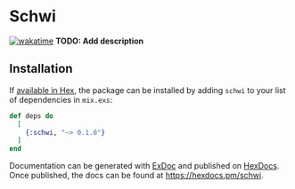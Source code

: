 # Schwi

[![wakatime](https://wakatime.com/badge/user/1b721caf-45ed-47fb-9c75-2464a3c0138c/project/2e7821ab-e931-408d-bc8f-15a6d7cad99d.svg)](https://wakatime.com/badge/user/1b721caf-45ed-47fb-9c75-2464a3c0138c/project/2e7821ab-e931-408d-bc8f-15a6d7cad99d)
**TODO: Add description**

## Installation

If [available in Hex](https://hex.pm/docs/publish), the package can be installed
by adding `schwi` to your list of dependencies in `mix.exs`:

```elixir
def deps do
  [
    {:schwi, "~> 0.1.0"}
  ]
end
```

Documentation can be generated with [ExDoc](https://github.com/elixir-lang/ex_doc)
and published on [HexDocs](https://hexdocs.pm). Once published, the docs can
be found at <https://hexdocs.pm/schwi>.
